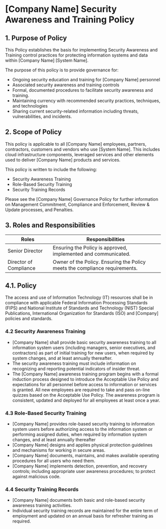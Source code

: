 # [Company Name] Security Awareness and Training Policy

## 1. Purpose of Policy
This Policy establishes the basis for implementing Security Awareness and Training control practices for protecting information systems and data within [Company Name] [System Name].

The purpose of this policy is to provide governance for:
* Ongoing security education and training for [Company Name] personnel
* Associated security awareness and training controls
* Formal, documented procedures to facilitate security awareness and training.
* Maintaining currency with recommended security practices, techniques, and technologies
* Sharing current security-related information including threats, vulnerabilities, and incidents.

## 2. Scope of Policy
This policy is applicable to all [Company Name] employees, partners, contractors, customers and vendors who use [System Name]. This includes cloud infrastructure components, leveraged services and other elements used to deliver [Company Name] products and services.

This policy is written to include the following:
* Security Awareness Training
* Role-Based Security Training
* Security Training Records

Please see the [Company Name] Governance Policy for further information on Management Commitment, Compliance and Enforcement, Review & Update processes, and Penalties.

## 3. Roles and Responsibilities
|Roles                        |Responsibilities
|-----------------------------|---------------------------------------------------------------|
|Senior Director              | Ensuring the Policy is approved, implemented and communicated.|
|Director of Compliance       | Owner of the Policy. Ensuring the Policy meets the compliance requirements.|
## 4.1. Policy

The access and use of Information Technology (IT) resources shall be in compliance with applicable Federal Information Processing Standards (FIPS) and National Institute of Standards and Technology (NIST) Special Publications, International Organization for Standards (ISO) and [Company] policies and standards.

### 4.2 Security Awareness Training
* [Company Name] shall provide basic security awareness training to all information system users (including managers, senior executives, and contractors) as part of initial training for new users, when required by system changes, and at least annually thereafter.
* The security awareness training must include information on recognizing and reporting potential indicators of insider threat.
* The [Company Name] awareness training program begins with a formal induction process designed to introduce the Acceptable Use Policy and expectations for all personnel before access to information or services is granted. All new employees are required to take and pass on-line quizzes based on the Acceptable Use Policy. The awareness program is consistent, updated and deployed for all employees at least once a year.

### 4.3 Role-Based Security Training
* [Company Name] provides role-based security training to information system users before authorizing access to the information system or performing assigned duties, when required by information system changes, and at least annually thereafter
 * [Company Name] designs and applies physical protection guidelines and mechanisms for working in secure areas.
 * [Company Name] documents, maintains, and makes available operating procedures for all users who need them.
 * [Company Name] implements detection, prevention, and recovery controls; including appropriate user awareness procedures; to protect against malicious code.

### 4.4 Security Training Records
* [Company Name] documents both basic and role-based security awareness training activities.
* Individual security training records are maintained for the entire term of employment and updated on an annual basis for refresher training as required.
